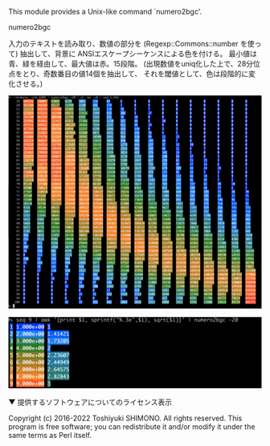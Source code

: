 
This module provides a Unix-like command `numero2bgc'.


 numero2bgc

   入力のテキストを読み取り、数値の部分を (Regexp::Commons::number を使って)
   抽出して、背景に ANSIエスケープシーケンスによる色を付ける。
   最小値は青、緑を経由して、最大値は赤。15段階。
   (出現数値をuniq化した上で、28分位点をとり、奇数番目の値14個を抽出して、
   それを閾値として、色は段階的に変化させる。)

![コマンド実行例](img0.png)

![コマンド実行例](img1.png)

▼ 提供するソフトウェアについてのライセンス表示

 Copyright (c) 2016-2022 Toshiyuki SHIMONO. All rights reserved.
 This program is free software; you can redistribute it and/or
 modify it under the same terms as Perl itself.
